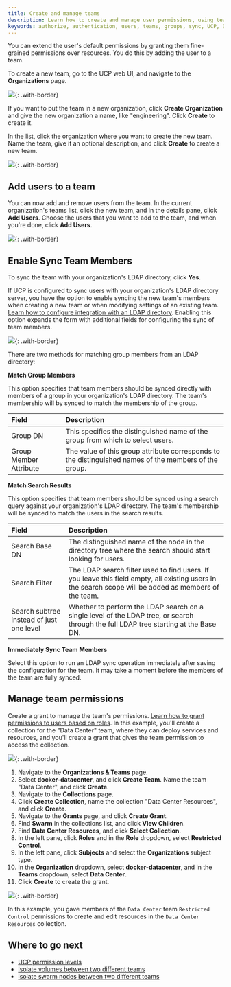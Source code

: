 ```yaml
---
title: Create and manage teams
description: Learn how to create and manage user permissions, using teams in your Docker Universal Control Plane cluster.
keywords: authorize, authentication, users, teams, groups, sync, UCP, Docker
---
```

You can extend the user's default permissions by granting them fine-grained permissions over resources. You do this by adding the user to a team.

To create a new team, go to the UCP web UI, and navigate to the **Organizations** page.

![](../images/create-and-manage-teams-1.png){: .with-border}

If you want to put the team in a new organization, click **Create Organization** and give the new organization a name, like "engineering". Click **Create** to create it.

In the list, click the organization where you want to create the new team. Name the team, give it an optional description, and click **Create** to create a new team.

![](../images/create-and-manage-teams-2.png){: .with-border}

## Add users to a team

You can now add and remove users from the team. In the current organization's teams list, click the new team, and in the details pane, click **Add Users**. Choose the users that you want to add to the team, and when you're done, click **Add Users**.

![](../images/create-and-manage-teams-3.png){: .with-border}

## Enable Sync Team Members

To sync the team with your organization's LDAP directory, click **Yes**.

If UCP is configured to sync users with your organization's LDAP directory server, you have the option to enable syncing the new team's members when creating a new team or when modifying settings of an existing team. [Learn how to configure integration with an LDAP directory](../admin/configure/external-auth/index.md). Enabling this option expands the form with additional fields for configuring the sync of team members.

![](../images/create-and-manage-teams-5.png){: .with-border}

There are two methods for matching group members from an LDAP directory:

**Match Group Members**

This option specifies that team members should be synced directly with members of a group in your organization's LDAP directory. The team's membership will by synced to match the membership of the group.

| Field                  | Description                                                                                           |
|:---------------------- |:----------------------------------------------------------------------------------------------------- |
| Group DN               | This specifies the distinguished name of the group from which to select users.                        |
| Group Member Attribute | The value of this group attribute corresponds to the distinguished names of the members of the group. |

**Match Search Results**

This option specifies that team members should be synced using a search query against your organization's LDAP directory. The team's membership will be synced to match the users in the search results.

| Field                                    | Description                                                                                                                                            |
|:---------------------------------------- |:------------------------------------------------------------------------------------------------------------------------------------------------------ |
| Search Base DN                           | The distinguished name of the node in the directory tree where the search should start looking for users.                                              |
| Search Filter                            | The LDAP search filter used to find users. If you leave this field empty, all existing users in the search scope will be added as members of the team. |
| Search subtree instead of just one level | Whether to perform the LDAP search on a single level of the LDAP tree, or search through the full LDAP tree starting at the Base DN.                   |

**Immediately Sync Team Members**

Select this option to run an LDAP sync operation immediately after saving the configuration for the team. It may take a moment before the members of the team are fully synced.

## Manage team permissions

Create a grant to manage the team's permissions. [Learn how to grant permissions to users based on roles](grant-permissions.md). In this example, you'll create a collection for the "Data Center" team, where they can deploy services and resources, and you'll create a grant that gives the team permission to access the collection.

![](../images/team-grant-diagram.svg){: .with-border}

1. Navigate to the **Organizations & Teams** page.
2. Select **docker-datacenter**, and click **Create Team**. Name the team "Data Center", and click **Create**.
3. Navigate to the **Collections** page.
4. Click **Create Collection**, name the collection "Data Center Resources", and click **Create**.
5. Navigate to the **Grants** page, and click **Create Grant**.
6. Find **Swarm** in the collections list, and click **View Children**.
7. Find **Data Center Resources**, and click **Select Collection**.
8. In the left pane, click **Roles** and in the **Role** dropdown, select **Restricted Control**. 
9. In the left pane, click **Subjects** and select the **Organizations** subject type. 
10. In the **Organization** dropdown, select **docker-datacenter**, and in the **Teams** dropdown, select **Data Center**.
11. Click **Create** to create the grant. 

![](../images/create-and-manage-teams-4.png){: .with-border}

In this example, you gave members of the `Data Center` team `Restricted Control` permissions to create and edit resources in the `Data Center Resources` collection.

## Where to go next

- [UCP permission levels](permission-levels.md)
- [Isolate volumes between two different teams](isolate-volumes-between-teams.md)
- [Isolate swarm nodes between two different teams](isolate-nodes-between-teams.md)